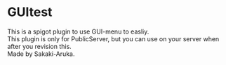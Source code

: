 # GUItest
This is a spigot plugin to use GUI-menu to easliy.  
This plugin is only for PublicServer, but you can use on your server when after you revision this.  
Made by Sakaki-Aruka.
